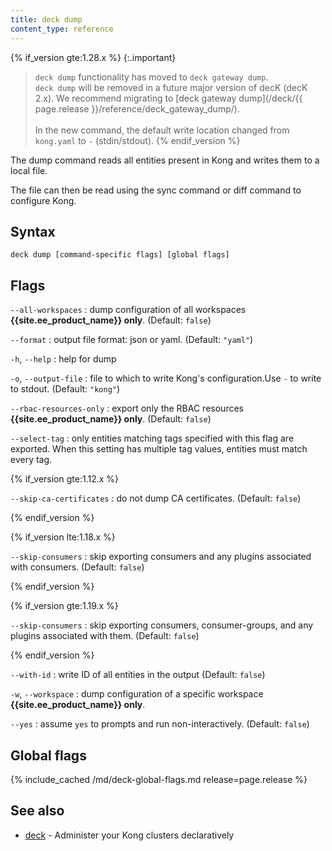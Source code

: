 ```yaml
---
title: deck dump
content_type: reference
---
```


{% if_version gte:1.28.x %}
{:.important}
> `deck dump` functionality has moved to `deck gateway dump`. 
> <br> `deck dump` will be removed in a future major version of decK (decK 2.x).
We recommend migrating to [deck gateway dump](/deck/{{ page.release }}/reference/deck_gateway_dump/).
> <br><br> In the new command, the default write location changed from `kong.yaml` to `-` (stdin/stdout).
{% endif_version %}

The dump command reads all entities present in Kong
and writes them to a local file.

The file can then be read using the sync command or diff command to
configure Kong.

## Syntax

```
deck dump [command-specific flags] [global flags]
```

## Flags

`--all-workspaces`
:  dump configuration of all workspaces **{{site.ee_product_name}} only**. (Default: `false`)

`--format`
:  output file format: json or yaml. (Default: `"yaml"`)

`-h`, `--help`
:  help for dump 

`-o`, `--output-file`
:  file to which to write Kong's configuration.Use `-` to write to stdout. (Default: `"kong"`)

`--rbac-resources-only`
:  export only the RBAC resources **{{site.ee_product_name}} only**. (Default: `false`)

`--select-tag`
:  only entities matching tags specified with this flag are exported.
When this setting has multiple tag values, entities must match every tag.

{% if_version gte:1.12.x %}

`--skip-ca-certificates`
:  do not dump CA certificates. (Default: `false`)

{% endif_version %}

{% if_version lte:1.18.x %}

`--skip-consumers`
:  skip exporting consumers and any plugins associated with consumers. (Default: `false`)

{% endif_version %}

{% if_version gte:1.19.x %}

`--skip-consumers`
:  skip exporting consumers, consumer-groups, and any plugins associated with them. (Default: `false`)

{% endif_version %}

`--with-id`
:  write ID of all entities in the output (Default: `false`)

`-w`, `--workspace`
:  dump configuration of a specific workspace **{{site.ee_product_name}} only**.

`--yes`
:  assume `yes` to prompts and run non-interactively. (Default: `false`)

## Global flags

{% include_cached /md/deck-global-flags.md release=page.release %}

## See also

* [deck](/deck/{{page.release}}/reference/deck/)	 - Administer your Kong clusters declaratively
